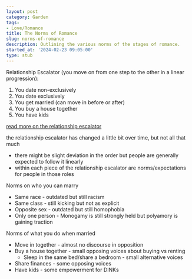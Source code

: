 ```yaml
---
layout: post
category: Garden
tags:
- Love/Romance
title: The Norms of Romance
slug: norms-of-romance
description: Outlining the various norms of the stages of romance.
started_at: '2024-02-23 09:05:00'
type: stub
---
```


Relationship Escalator (you move on from one step to the other in a linear progression):
1. You date non-exclusively
2. You date exclusively
3. You get married (can move in before or after)
4. You buy a house together
5. You have kids

[read more on the relationship escalator](https://offescalator.com/what-escalator/)

the relationship escalator has changed a little bit over time, but not all that much
* there might be slight deviation in the order but people are generally expected to follow it linearly
* within each piece of the relationship escalator are norms/expectations for people in those roles

Norms on who you can marry
* Same race - outdated but still racism
* Same class - still kicking but not as explicit
* Opposite sex - outdated but still homophobia
* Only one person - Monogamy is still strongly held but polyamory is gaining traction

Norms of what you do when married
* Move in together - almost no discourse in opposition
* Buy a house together - small opposing voices about buying vs renting
    * Sleep in the same bed/share a bedroom - small alternative voices
* Share finances - some opposing voices
* Have kids - some empowerment for DINKs